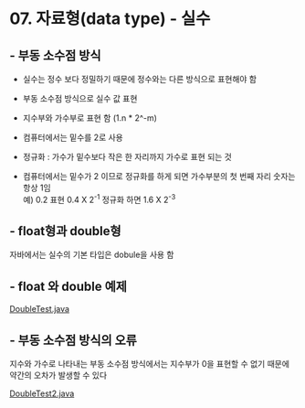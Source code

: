 # 07. 자료형(data type) - 실수

## - 부동 소수점 방식
   -  실수는 정수 보다 정밀하기 때문에 정수와는 다른 방식으로 표현해야 함
   
   -  부동 소수점 방식으로 실수 값 표현

   -  지수부와 가수부로 표현 함 (1.n * 2^-m)

   - 컴퓨터에서는 밑수를 2로 사용

   - 정규화 : 가수가 밑수보다 작은 한 자리까지 가수로 표현 되는 것

   - 컴퓨터에서는 밑수가 2 이므로 정규화를 하게 되면 가수부분의 첫 번째 자리 숫자는 항상 1임 <br>
     예) 0.2 표현 0.4 X 2<sup>-1</sup>  정규화 하면 1.6 X 2<sup>-3</sup> 

## - float형과 double형 

   자바에서는 실수의 기본 타입은 dobule을 사용 함


## - float 와 double 예제
[DoubleTest.java](https://github.com/Domo9610/java-study/blob/main/Chapter1/ch07/DoubleTest.java)

## - 부동 소수점 방식의 오류
   지수와 가수로 나타내는 부동 소수점 방식에서는 지수부가 0을 표현할 수 없기 때문에 약간의 오차가 발생할 수 있다

[DoubleTest2.java](https://github.com/Domo9610/java-study/blob/main/Chapter1/ch07/DoubleTest2.java)
